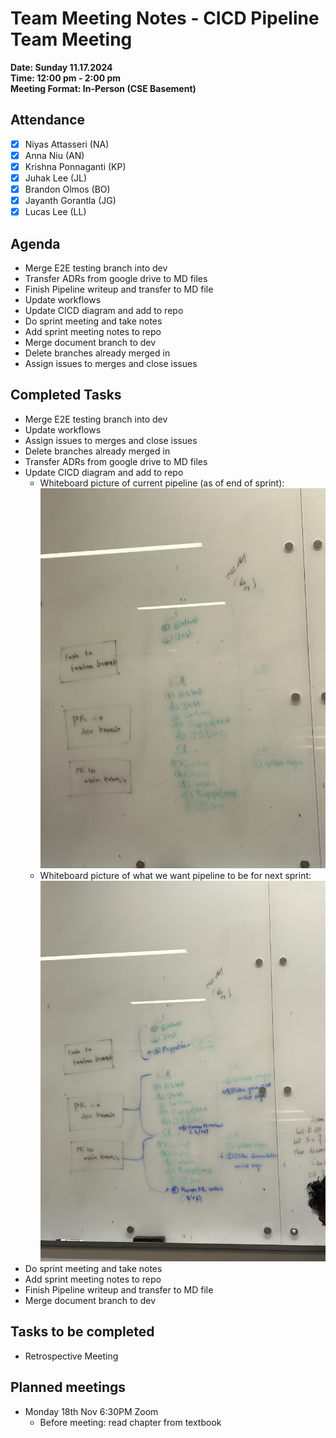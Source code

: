 # Team Meeting Notes - CICD Pipeline Team Meeting

**Date: Sunday 11.17.2024**\
**Time: 12:00 pm - 2:00 pm**\
**Meeting Format: In-Person (CSE Basement)**

## Attendance

- [x] Niyas Attasseri (NA)
- [x] Anna Niu (AN)
- [x] Krishna Ponnaganti (KP)
- [x] Juhak Lee (JL)
- [x] Brandon Olmos (BO)
- [x] Jayanth Gorantla (JG)
- [x] Lucas Lee (LL)

## Agenda

- Merge E2E testing branch into dev
- Transfer ADRs from google drive to MD files
- Finish Pipeline writeup and transfer to MD file
- Update workflows 
- Update CICD diagram and add to repo
- Do sprint meeting and take notes
- Add sprint meeting notes to repo
- Merge document branch to dev
- Delete branches already merged in
- Assign issues to merges and close issues

## Completed Tasks

- Merge E2E testing branch into dev
- Update workflows 
- Assign issues to merges and close issues
- Delete branches already merged in
- Transfer ADRs from google drive to MD files
- Update CICD diagram and add to repo
    - Whiteboard picture of current pipeline (as of end of sprint): ![cicd curr pipeline](../cipipeline/whiteboard_drafts/CICD_Current_Pipeline.JPG)
    - Whiteboard picture of what we want pipeline to be for next sprint: ![cicd future pipeline](../cipipeline/whiteboard_drafts/CICD_Future_Pipeline.JPG)
- Do sprint meeting and take notes
- Add sprint meeting notes to repo
- Finish Pipeline writeup and transfer to MD file
- Merge document branch to dev

## Tasks to be completed

- Retrospective Meeting

## Planned meetings

- Monday 18th Nov 6:30PM Zoom
    - Before meeting: read chapter from textbook